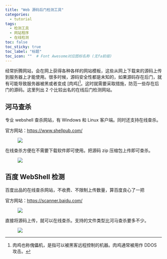 ```yaml
---
title: "Web 源码后门检测工具"
categories:
  - tutorial
tags:
  - 检测工具
  - 网站程序
  - 在线检测
toc: false
toc_sticky: true
toc_label: "标题"
toc_icon: ""  # Font Awesome对应图标名称 (无fa前缀)	
---
```

经常折腾网站，会在网上获得各种各样的网站模板，这些从网上下载来的源码上传到服务器上才能使用。很多时候，源码安全性都是未知的，如果源码存在后门，就有可能导致服务器被黑或者变成 [肉鸡][^1]。这时就需要采取措施，防范一些存在后门的源码。这里列出 2 个比较出名的在线后门检测网站。

## 河马查杀
专业 webshell 查杀网站，有 Windows 和 Linux 客户端。同时还支持在线查杀。

官方网站：<https://www.shellpub.com/>

<figure> <a href="https://cdn.jsdelivr.net/gh/sunete/imghost/img20200510092228.png"><img src="https://cdn.jsdelivr.net/gh/sunete/imghost/img20200510092228.png"></a> </figure>

在线查杀方便在不需要下载软件即可使用。把源码 zip 压缩包上传即可查杀。

<figure> <a href="https://cdn.jsdelivr.net/gh/sunete/imghost/img20200510092642.png"><img src="https://cdn.jsdelivr.net/gh/sunete/imghost/img20200510092642.png"></a> </figure>

## 百度 WebShell 检测
百度出品的在线查杀网站，不收费、不限制上传数量，算百度良心了一把

官方网站：<https://scanner.baidu.com/>

<figure> <a href="https://cdn.jsdelivr.net/gh/sunete/imghost/img20200510093516.png"><img src="https://cdn.jsdelivr.net/gh/sunete/imghost/img20200510093516.png"></a> </figure>

直接将源码上传，就可以在线查杀。支持的文件类型比河马查杀要多不少。

<figure> <a href="https://cdn.jsdelivr.net/gh/sunete/imghost/img20200510093952.png"><img src="https://cdn.jsdelivr.net/gh/sunete/imghost/img20200510093952.png"></a> </figure>

[^1]: 肉鸡也称傀儡机，是指可以被黑客远程控制的机器。肉鸡通常被用作 DDOS 攻击。